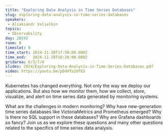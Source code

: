 ```yaml
---
title: "Exploring Data Analysis in Time Series Databases"
slug: exploring-data-analysis-in-time-series-databases
speakers:
 - Aliaksandr Valialkin
topics: 
 - Observability
day: 20242
room: B
timeslot: 8
time_start: 2024-11-20T17:50:00.000Z
time_end:   2024-11-20T18:20:00.000Z
gridarea: 6/3/7/4
slides: 2024/Exploring-Data-Analysis-in-Time-Series-Databases.pdf
video: https://youtu.be/pDdVTo2UfEU
---
```


Kubernetes has changed everything. Not only the way we deploy our applications. But also how we monitor them, how we collect, store, visualize, and alert on time series data generated by monitoring systems. 
 
What are the challenges in modern monitoring? Why have new-generation time series databases like VictoriaMetrics and Prometheus emerged? Why is there no SQL support in these databases? Why are Grafana dashboards so fancy? Join us as we explore these questions and many other questions related to the specifics of time series data analysis.
